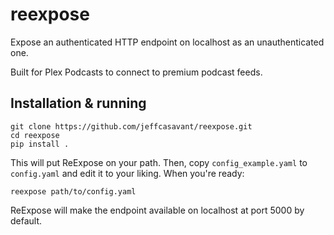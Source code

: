 # reexpose

Expose an authenticated HTTP endpoint on localhost as an unauthenticated one.

Built for Plex Podcasts to connect to premium podcast feeds.

## Installation & running

```
git clone https://github.com/jeffcasavant/reexpose.git
cd reexpose
pip install .
```

This will put ReExpose on your path.  Then, copy `config_example.yaml` to
`config.yaml` and edit it to your liking.  When you're ready:

```
reexpose path/to/config.yaml
```

ReExpose will make the endpoint available on localhost at port 5000 by default.
